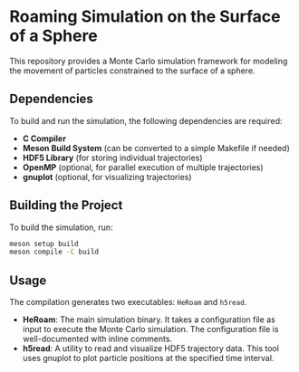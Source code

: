 # Roaming Simulation on the Surface of a Sphere

This repository provides a Monte Carlo simulation framework for modeling the movement of particles constrained to the surface of a sphere.

## Dependencies

To build and run the simulation, the following dependencies are required:

- **C Compiler**  
- **Meson Build System** (can be converted to a simple Makefile if needed)  
- **HDF5 Library** (for storing individual trajectories)  
- **OpenMP** (optional, for parallel execution of multiple trajectories)  
- **gnuplot** (optional, for visualizing trajectories)  

## Building the Project

To build the simulation, run:

```sh
meson setup build
meson compile -C build
```

## Usage

The compilation generates two executables: ```HeRoam``` and ```h5read```.

- **HeRoam**: The main simulation binary. It takes a configuration file as input to execute the Monte Carlo simulation. The configuration file is well-documented with inline comments.
- **h5read**: A utility to read and visualize HDF5 trajectory data. This tool uses gnuplot to plot particle positions at the specified time interval.
